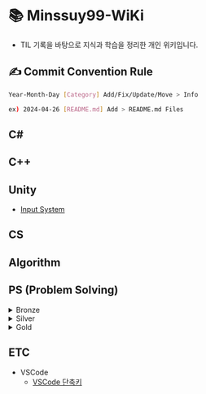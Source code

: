 <!--------------------------------------------------------->
<!-----------------------Title----------------------------->
<!--------------------------------------------------------->
# :books: Minssuy99-WiKi
* TIL 기록을 바탕으로 지식과 학습을 정리한 개인 위키입니다.








<!--------------------------------------------------------->
<!------------------------Rules---------------------------->
<!--------------------------------------------------------->
## :writing_hand: Commit Convention Rule

```bash
Year-Month-Day [Category] Add/Fix/Update/Move > Info

ex) 2024-04-26 [README.md] Add > README.md Files
```








<!--------------------------------------------------------->
<!----------------------------C#--------------------------->
<!--------------------------------------------------------->
## C#










<!--------------------------------------------------------->
<!----------------------------C++--------------------------->
<!--------------------------------------------------------->
## C++











<!--------------------------------------------------------->
<!---------------------------Unity------------------------->
<!--------------------------------------------------------->
## Unity
* [Input System](https://github.com/Minssuy99/Minssuy99-Wiki/blob/main/Unity/Input%20System.md)






<!--------------------------------------------------------->
<!---------------------------CS---------------------------->
<!--------------------------------------------------------->
## CS











<!--------------------------------------------------------->
<!---------------------------Algorithm--------------------->
<!--------------------------------------------------------->
## Algorithm













<!--------------------------------------------------------->
<!------------------------PS------------------------------->
<!--------------------------------------------------------->
## PS (Problem Solving)

<details>
<summary>Bronze</summary>

- <a href="https://naver.com" target="_blank">Example Number</a>

 </details>

<!--------------------------------------------------------->
<!--------------------------------------------------------->
<!--------------------------------------------------------->

<details>
<summary>Silver</summary>

- <a href="https://naver.com" target="_blank">Example Number</a>

 </details>

<!--------------------------------------------------------->
<!--------------------------------------------------------->
<!--------------------------------------------------------->

<details>
<summary>Gold</summary>

- <a href="https://naver.com" target="_blank">Example Number</a>

 </details>
 <!--------------------------------------------------------->
 <!--------------------------------------------------------->
 <!--------------------------------------------------------->














 <!--------------------------------------------------------->
 <!---------------------------ETC--------------------------->
 <!--------------------------------------------------------->
 ## ETC
 * VSCode
   - [VSCode 단축키](https://github.com/Minssuy99/Minssuy99-Wiki/blob/main/ETC/VSCode%20%EB%8B%A8%EC%B6%95%ED%82%A4.md)

